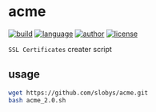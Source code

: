 # acme
[![build](https://github.com/nanqinlang/SVG/blob/master/build%20passing.svg)](https://github.com/nanqinlang-script/acme)
[![language](https://github.com/nanqinlang/SVG/blob/master/language-shell-blue.svg)](https://github.com/nanqinlang-script/acme)
[![author](https://github.com/nanqinlang/SVG/blob/master/author-nanqinlang-lightgrey.svg)](https://github.com/nanqinlang-script/acme)
[![license](https://github.com/nanqinlang/SVG/blob/master/license-GPLv3-orange.svg)](https://github.com/nanqinlang-script/acme)

`SSL Certificates` creater script

## usage
```bash
wget https://github.com/slobys/acme.git
bash acme_2.0.sh
```

